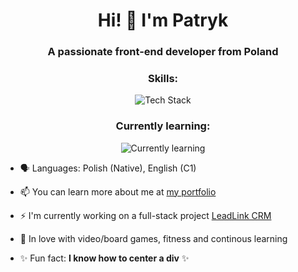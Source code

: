 
<h1 align="center">Hi! 👋 I'm Patryk</h1>
<h3 align="center">A passionate front-end developer from Poland</h3>

<h3 align="center">Skills:</h3>
<p align="center"><img src="https://skillicons.dev/icons?i=html,css,sass,javascript,typescript,react,graphql,photoshop&perline=16" alt="Tech Stack" /> </p>

<h3 align="center">Currently learning:</h3>
<p align="center"><img src="https://skillicons.dev/icons?i=nodejs,expressjs,mongodb&perline=16" alt="Currently learning" /> </p>


- 🗣 Languages: Polish (Native), English (C1)

- 📫 You can learn more about me at [my portfolio](https://ppuhacz.netlify.app/)

- ⚡️ I'm currently working on a full-stack project [LeadLink CRM](https://github.com/ppuhacz/crm-mern)

- 🥰 In love with video/board games, fitness and continous learning  

- ✨ Fun fact: <b>I know how to center a div</b> ✨
